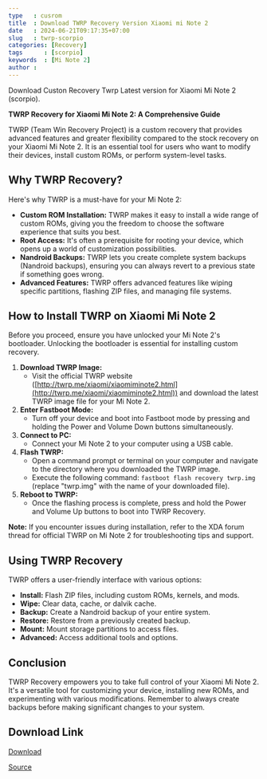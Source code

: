 ```yaml
---
type   : cusrom
title  : Download TWRP Recovery Version Xiaomi mi Note 2
date   : 2024-06-21T09:17:35+07:00
slug   : twrp-scorpio
categories: [Recovery]
tags      : [scorpio]
keywords  : [Mi Note 2]
author : 
---
```


Download Custon Recovery Twrp Latest version for Xiaomi Mi Note 2 (scorpio).


**TWRP Recovery for Xiaomi Mi Note 2: A Comprehensive Guide**

TWRP (Team Win Recovery Project) is a custom recovery that provides advanced features and greater flexibility compared to the stock recovery on your Xiaomi Mi Note 2. It is an essential tool for users who want to modify their devices, install custom ROMs, or perform system-level tasks.

## Why TWRP Recovery?

Here's why TWRP is a must-have for your Mi Note 2:

* **Custom ROM Installation:** TWRP makes it easy to install a wide range of custom ROMs, giving you the freedom to choose the software experience that suits you best.
* **Root Access:** It's often a prerequisite for rooting your device, which opens up a world of customization possibilities.
* **Nandroid Backups:** TWRP lets you create complete system backups (Nandroid backups), ensuring you can always revert to a previous state if something goes wrong.
* **Advanced Features:** TWRP offers advanced features like wiping specific partitions, flashing ZIP files, and managing file systems.

## How to Install TWRP on Xiaomi Mi Note 2

Before you proceed, ensure you have unlocked your Mi Note 2's bootloader. Unlocking the bootloader is essential for installing custom recovery.

1. **Download TWRP Image:**
    * Visit the official TWRP website ([http://twrp.me/xiaomi/xiaomiminote2.html](http://twrp.me/xiaomi/xiaomiminote2.html)) and download the latest TWRP image file for your Mi Note 2.
2. **Enter Fastboot Mode:**
    * Turn off your device and boot into Fastboot mode by pressing and holding the Power and Volume Down buttons simultaneously.
3. **Connect to PC:**
    * Connect your Mi Note 2 to your computer using a USB cable.
4. **Flash TWRP:**
    * Open a command prompt or terminal on your computer and navigate to the directory where you downloaded the TWRP image.
    * Execute the following command: `fastboot flash recovery twrp.img` (replace "twrp.img" with the name of your downloaded file).
5. **Reboot to TWRP:**
    * Once the flashing process is complete, press and hold the Power and Volume Up buttons to boot into TWRP Recovery.

**Note:** If you encounter issues during installation, refer to the XDA forum thread for official TWRP on Mi Note 2 for troubleshooting tips and support.

## Using TWRP Recovery

TWRP offers a user-friendly interface with various options:

* **Install:** Flash ZIP files, including custom ROMs, kernels, and mods.
* **Wipe:** Clear data, cache, or dalvik cache.
* **Backup:** Create a Nandroid backup of your entire system.
* **Restore:** Restore from a previously created backup.
* **Mount:** Mount storage partitions to access files.
* **Advanced:** Access additional tools and options.

## Conclusion

TWRP Recovery empowers you to take full control of your Xiaomi Mi Note 2. It's a versatile tool for customizing your device, installing new ROMs, and experimenting with various modifications. Remember to always create backups before making significant changes to your system.


## Download Link
[Download](https://dl.twrp.me/scorpio)

[Source](https://twrp.me/xiaomi/xiaomiminote2.html)

